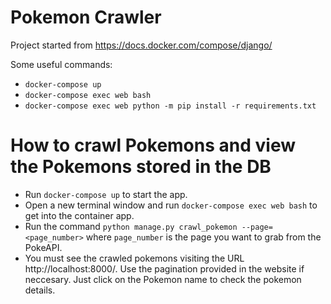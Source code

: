 # Pokemon Crawler

Project started from https://docs.docker.com/compose/django/

Some useful commands:

* `docker-compose up`
* `docker-compose exec web bash`
* `docker-compose exec web python -m pip install -r requirements.txt`

# How to crawl Pokemons and view the Pokemons stored in the DB
- Run `docker-compose up` to start the app.
- Open a new terminal window and run `docker-compose exec web bash` to get into the container app.
- Run the command `python manage.py crawl_pokemon --page=<page_number>` where `page_number` is the page you want to grab from the PokeAPI.
- You must see the crawled pokemons visiting the URL http://localhost:8000/. Use the pagination provided in the website if neccesary. Just click on the Pokemon name to check the pokemon details.
